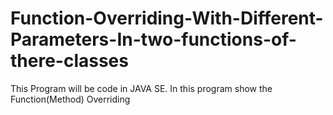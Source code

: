# Function-Overriding-With-Different-Parameters-In-two-functions-of-there-classes
This Program will be code in JAVA SE. In this program show the Function(Method) Overriding
